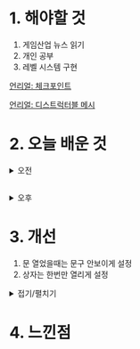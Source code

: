 
# 1. 해야할 것

1. 게임산업 뉴스 읽기 
2. 개인 공부  
3. 레벨 시스템 구현

[언리얼: 체크포인트](https://www.youtube.com/watch?v=2X0nYIV9L70)

[언리얼: 디스트럭터블 메시](https://www.youtube.com/watch?v=ThZPXbEtNsE)


# 2. 오늘 배운 것

<details>
<summary>오전</summary>

## 오늘의 뉴스


■ 넥슨, 롤+에이펙스+대난투 '프로젝트 로키' 퍼블리싱 계약 체결
'프로젝트 로키'는 독특한 형태의 대규모 서바이벌 아레나 게임으로, 배틀로얄 장르부터, 대규모 액션, 그리고 아레나 배틀까지, 띠어리크래프트 게임즈는 지금까지 등장한 여러 게임들의 재미들을 적절히 블렌딩했습니다. 게임을 개발한 '띠어리크래프트 게임즈'는 2020년 설립된 게임 개발사로, 라이엇 게임즈의 수석 부사장이자 'New001'이라는 닉네임으로 유명한 '조 텅'이 번지, 블리자드 등 대형 개발사 출신의 개발자들과 함께 설립한 개발사입니다.

■ 더 커진 극사실 중세 오픈월드, '킹덤 컴2' 올해 말 출시
플레이온 산하 퍼블리셔, 딥실버는 금일, 체코 개발사 워호스 스튜디오의 차기작 '킹덤 컴: 딜리버런스2'의 첫 번째 트레일러를 발표하고, 연내 출시를 계획하고 있다고 밝혔습니다.

■ 던파 IP 신작 '퍼스트 버서커: 카잔' 등급분류 받았다 
넥슨이 마영전 IP 신작 '빈딕투스: 디파잉 페이트'에 이어 던파 IP 신작 '퍼스트 버서커: 카잔의 등급분류를 받았습니다. 목록에는 '퍼스트 버서커: 카잔'이 포함된 가운데, '퍼스트 버서커: 카잔'은 청소년 이용등급 불가로 분류됐습니다.

■ 대한민국 게임대상 6관왕의 후속작, '레이븐2' 5월 런칭
넷마블이 신작 MMORPG '레이븐2'를 소개하는 온라인 쇼케이스를 18일 진행했습니다. '레이븐2'는 2015년 대한민국 게임대상 6관왕을 수상한 '레이븐'의 후속작입니다.

■ 엔씨소프트, AI 학술대회 ‘ICASSP’에 논문 게재
엔씨소프트(공동대표 김택진, 박병무, 이하 엔씨(NC))가 AI 분야 최대 규모 국제학술대회 'ICASSP(International Conference on Acoustics, Speech and Signal Processing) 2024'에 논문을 게재했다고 18일 밝혔습니다. 엔씨(NC)가 발표한 논문들은 실질적 활용을 위한 'AI 응용 기술'과 함께 텍스트, 이미지, 비디오, 음성 등 다양한 데이터를 이해하고 학습하는 '멀티모달 언어모델 기술'의 활용 가능성을 다루고 있다는 점에서 의미가 있습니다.
</details>

##

<details>
<summary>오후</summary>


</details>




# 3. 개선
1. 문 열었을때는 문구 안보이게 설정
2. 상자는 한번만 열리게 설정

<details>
<summary>접기/펼치기</summary>

## 1 문 열었을때는 문구 안보이게 설정
![image](https://github.com/JM94Ent/TIL-WIL/assets/143363550/63c41ff9-46fe-4db0-8f1e-03490ff91074)

![image](https://github.com/JM94Ent/TIL-WIL/assets/143363550/8aa1db6c-2246-43f2-a4d7-ba4e00e68d33)


## 2 상자는 한번만 열리게 설정
![image](https://github.com/JM94Ent/TIL-WIL/assets/143363550/c213132c-551c-44ef-82ca-20907a255f21)

</details>



# 4. 느낀점



